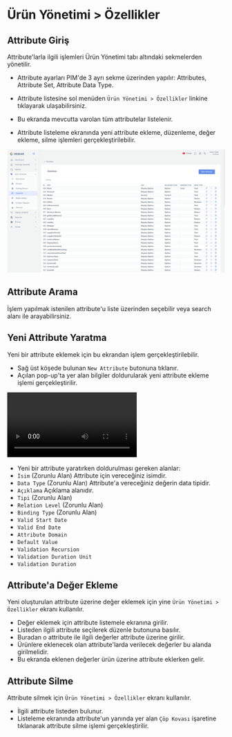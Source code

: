 
# Ürün Yönetimi > Özellikler

## Attribute Giriş

Attribute'larla ilgili işlemleri Ürün Yönetimi tabı altındaki sekmelerden yönetilir. 

* Attribute ayarları PIM'de 3 ayrı sekme üzerinden yapılır: Attributes, Attribute Set, Attribute Data Type.
* Attribute listesine sol menüden `Ürün Yönetimi > Özellikler` linkine tıklayarak ulaşabilirsiniz.

  
* Bu ekranda mevcutta varolan tüm attributelar listelenir.
* Attribute listeleme ekranında yeni attribute ekleme, düzenleme, değer ekleme, silme işlemleri gerçekleştirilebilir.

![screenshot](../../../m/hub/pim/attribute-list.png )

## Attribute Arama

İşlem yapılmak istenilen attribute'u liste üzerinden seçebilir veya search alanı ile arayabilirsiniz. 

## Yeni Attribute Yaratma

Yeni  bir attribute eklemek için bu ekrandan işlem gerçekleştirilebilir. 

* Sağ üst köşede bulunan `New Attribute` butonuna tıklanır.
* Açılan pop-up'ta yer alan bilgiler doldurularak yeni attribute ekleme işlemi gerçekleştirilir.

![screenshot](../../../m/hub/pim/create-attribute.mov)


* Yeni bir attribute yaratırken doldurulması gereken alanlar:
*   `İsim` (Zorunlu Alan) Attribute için vereceğiniz isimdir. 
*   `Data Type` (Zorunlu Alan) Attribute'a vereceğiniz değerin data tipidir. 
*   `Açıklama` Açıklama alanıdır. 
*   `Tipi` (Zorunlu Alan) 
*   `Relation Level` (Zorunlu Alan)
*   `Binding Type` (Zorunlu Alan)
*   `Valid Start Date` 
*   `Valid End Date`
*   `Attribute Domain`
*   `Default Value`
*   `Validation Recursion`
*   `Validation Duration Unit`
*   `Validation Duration`


## Attribute'a Değer Ekleme 

Yeni oluşturulan attribute üzerine değer eklemek için yine `Ürün Yönetimi > Özellikler` ekranı kullanılır. 

* Değer eklemek için attribute listemele ekranına girilir.
* Listeden ilgili attribute seçilerek düzenle butonuna basılır.
* Buradan o attribute ile ilgili değerler attribute üzerine girilir.
* Ürünlere eklenecek olan attribute'larda verilecek değerler bu alanda girilmelidir.
* Bu ekranda eklenen değerler ürün üzerine attribute eklerken gelir.

## Attribute Silme

Attribute silmek için `Ürün Yönetimi > Özellikler` ekranı kullanılır. 

* İlgili attribute listeden bulunur.
* Listeleme ekranında attribute'un yanında yer alan `Çöp Kovası` işaretine tıklanarak attribute silme işlemi gerçekleştirilir.

  

  
